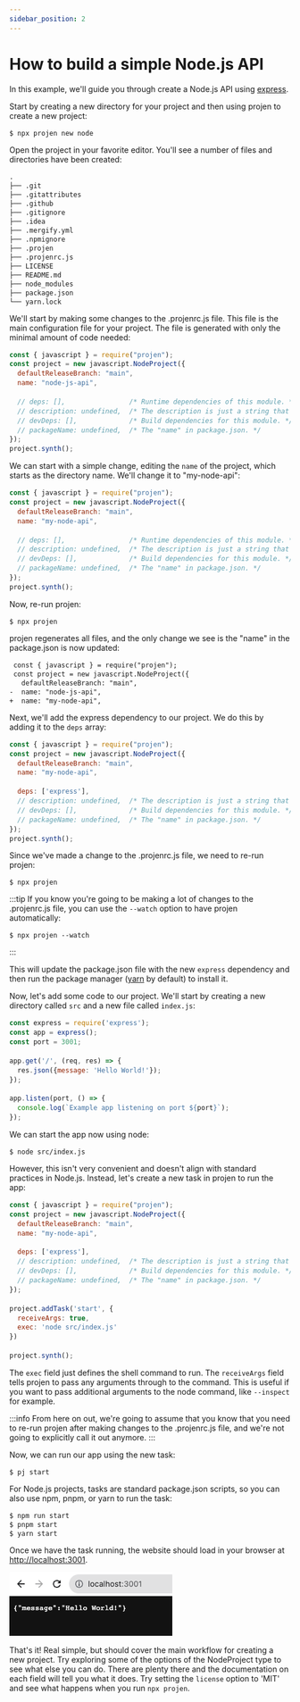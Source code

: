 ```yaml
---
sidebar_position: 2
---
```


# How to build a simple Node.js API

In this example, we'll guide you through create a Node.js API using [express](https://expressjs.com/).

Start by creating a new directory for your project and then using projen to create a new project:

```shell
$ npx projen new node
```

Open the project in your favorite editor. You'll see a number of files and directories have been created:

```text
.
├── .git
├── .gitattributes
├── .github
├── .gitignore
├── .idea
├── .mergify.yml
├── .npmignore
├── .projen
├── .projenrc.js
├── LICENSE
├── README.md
├── node_modules
├── package.json
└── yarn.lock
```

We'll start by making some changes to the .projenrc.js file. This file is the main configuration file for your project.
The file is generated with only the minimal amount of code needed:

```javascript
const { javascript } = require("projen");
const project = new javascript.NodeProject({
  defaultReleaseBranch: "main",
  name: "node-js-api",

  // deps: [],                /* Runtime dependencies of this module. */
  // description: undefined,  /* The description is just a string that helps people understand the purpose of the package. */
  // devDeps: [],             /* Build dependencies for this module. */
  // packageName: undefined,  /* The "name" in package.json. */
});
project.synth();
```

We can start with a simple change, editing the `name` of the project, which starts as the directory name. 
We'll change it to "my-node-api":

```javascript
const { javascript } = require("projen");
const project = new javascript.NodeProject({
  defaultReleaseBranch: "main",
  name: "my-node-api",

  // deps: [],                /* Runtime dependencies of this module. */
  // description: undefined,  /* The description is just a string that helps people understand the purpose of the package. */
  // devDeps: [],             /* Build dependencies for this module. */
  // packageName: undefined,  /* The "name" in package.json. */
});
project.synth();
```

Now, re-run projen:

```shell
$ npx projen
```

projen regenerates all files, and the only change we see is the "name" in the package.json is now updated:

```text
 const { javascript } = require("projen");
 const project = new javascript.NodeProject({
   defaultReleaseBranch: "main",
-  name: "node-js-api",
+  name: "my-node-api",

```

Next, we'll add the express dependency to our project. We do this by adding it to the `deps` array:

```javascript
const { javascript } = require("projen");
const project = new javascript.NodeProject({
  defaultReleaseBranch: "main",
  name: "my-node-api",

  deps: ['express'],
  // description: undefined,  /* The description is just a string that helps people understand the purpose of the package. */
  // devDeps: [],             /* Build dependencies for this module. */
  // packageName: undefined,  /* The "name" in package.json. */
});
project.synth();
```

Since we've made a change to the .projenrc.js file, we need to re-run projen:

```shell
$ npx projen
```

:::tip
If you know you're going to be making a lot of changes to the .projenrc.js file, you can use the `--watch` option to have projen automatically:

```shell
$ npx projen --watch
```
:::

This will update the package.json file with the new `express` dependency and then run the package manager ([yarn](https://yarnpkg.com/) by default)
to install it.

Now, let's add some code to our project. We'll start by creating a new directory called `src` and a new file called `index.js`:

```javascript
const express = require('express');
const app = express();
const port = 3001;

app.get('/', (req, res) => {
  res.json({message: 'Hello World!'});
});

app.listen(port, () => {
  console.log(`Example app listening on port ${port}`);
});
```

We can start the app now using node:

```shell
$ node src/index.js
```

However, this isn't very convenient and doesn't align with standard practices in Node.js. 
Instead, let's create a new task in projen to run the app:

```javascript
const { javascript } = require("projen");
const project = new javascript.NodeProject({
  defaultReleaseBranch: "main",
  name: "my-node-api",

  deps: ['express'],
  // description: undefined,  /* The description is just a string that helps people understand the purpose of the package. */
  // devDeps: [],             /* Build dependencies for this module. */
  // packageName: undefined,  /* The "name" in package.json. */
});

project.addTask('start', {
  receiveArgs: true,
  exec: 'node src/index.js'
})

project.synth();
```

The `exec` field just defines the shell command to run. The `receiveArgs` field tells projen to pass any arguments through
to the command. This is useful if you want to pass additional arguments to the node command, like `--inspect` for example.


:::info
From here on out, we're going to assume that you know that you need to re-run projen after making changes to the .projenrc.js file, and we're not going to explicitly call it out anymore.
:::

Now, we can run our app using the new task:

```shell
$ pj start
```

For Node.js projects, tasks are standard package.json scripts, so you can also use npm, pnpm, or yarn to run the task:

```shell
$ npm run start
$ pnpm start
$ yarn start
```

Once we have the task running, the website should load in your browser at [http://localhost:3001](http://localhost:3001).

![simple Node.js api](simple-node-api.png)

That's it! Real simple, but should cover the main workflow for creating a new project. 
Try exploring some of the options of the NodeProject type to see what else you can do.
There are plenty there and the documentation on each field will tell you what it does. 
Try setting the `license` option to 'MIT' and see what happens when you run `npx projen`.

